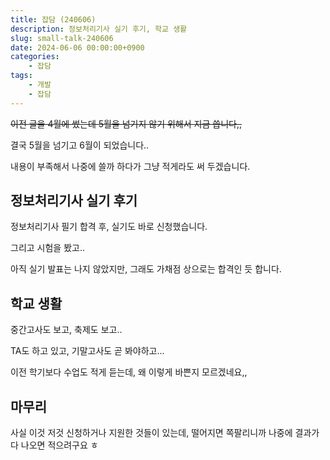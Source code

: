 ```yaml
---
title: 잡담 (240606)
description: 정보처리기사 실기 후기, 학교 생활
slug: small-talk-240606
date: 2024-06-06 00:00:00+0900
categories:
    - 잡담
tags:
    - 개발
    - 잡담
---
```


~~이전 글을 4월에 썼는데 5월을 넘기지 않기 위해서 지금 씁니다,,~~

결국 5월을 넘기고 6월이 되었습니다..

내용이 부족해서 나중에 쓸까 하다가 그냥 적게라도 써 두겠습니다.

## 정보처리기사 실기 후기

정보처리기사 필기 합격 후, 실기도 바로 신청했습니다.

그리고 시험을 봤고..

아직 실기 발표는 나지 않았지만, 그래도 가채점 상으로는 합격인 듯 합니다.

## 학교 생활

중간고사도 보고, 축제도 보고..

TA도 하고 있고, 기말고사도 곧 봐야하고...

이전 학기보다 수업도 적게 듣는데, 왜 이렇게 바쁜지 모르겠네요,,

## 마무리

사실 이것 저것 신청하거나 지원한 것들이 있는데, 떨어지면 쪽팔리니까 나중에 결과가 다 나오면 적으려구요 ㅎ

